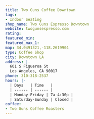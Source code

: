 ```yaml
---
title: Two Guns Coffee Downtown
tags:
- Indoor Seating
shop_name: Two Guns Espresso Downtown
website: twogunsespresso.com
rating: 
featured_min: 
featured_max_1: 
map: 34.0491321,-118.2619904
type: Coffee Shop
city: Downtown LA
address: |-
  601 S Figueroa St
  Los Angeles, CA 90017
phone: 310-318-2537
hours: |-
  | Days   | Time   |
  | ------ | ------ |
  | Monday-Friday | 7a-4:30p |
  | Saturday-Sunday | Closed |
coffee:
- Two Guns Coffee Roasters
---
```


